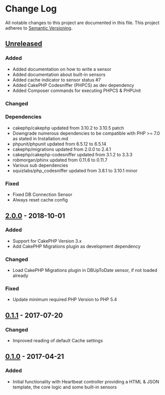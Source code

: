 # Change Log
All notable changes to this project are documented in this file.
This project adheres to [Semantic Versioning](http://semver.org/).

## [Unreleased](https://github.com/orca-services/cakephp-heartbeat/compare/2.0.0...cakephp-3.x)
### Added
- Added documentation on how to write a sensor
- Added documentation about built-in sensors
- Added cache indicator to sensor status #7
- Added CakePHP Codesniffer (PHPCS) as dev dependency
- Added Composer commands for executing PHPCS & PHPUnit

### Changed

### Dependencies
- cakephp/cakephp updated from 3.10.2 to 3.10.5 patch
- Downgrade numerous dependencies to be compatible with PHP >= 7.0 as stated in Installation.md
- phpunit/phpunit updated from 6.5.12 to 6.5.14
- cakephp/migrations updated from 2.0.0 to 2.4.1
- cakephp/cakephp-codesniffer updated from 3.1.2 to 3.3.3
- robmorgan/phinx updated from 0.11.6 to 0.11.7
- Various sub dependencies
- squizlabs/php_codesniffer updated from 3.8.1 to 3.10.1 minor


### Fixed
- Fixed DB Connection Sensor
- Always reset cache config

## [2.0.0](https://github.com/orca-services/cakephp-heartbeat/releases/tag/2.0.0) - 2018-10-01
### Added
- Support for CakePHP Version 3.x
- Add CakePHP Migrations plugin as development dependency

### Changed
- Load CakePHP Migrations plugin in DBUpToDate sensor, if not loaded already

### Fixed
- Update minimum required PHP Version to PHP 5.4

## [0.1.1](https://github.com/orca-services/cakephp-heartbeat/releases/tag/0.1.1) - 2017-07-20
### Changed
-  Improved reading of default Cache settings

## [0.1.0](https://github.com/orca-services/cakephp-heartbeat/releases/tag/0.1.0) - 2017-04-21
### Added
- Initial functionality with Heartbeat controller providing a HTML & JSON template, the core logic and some built-in sensors

